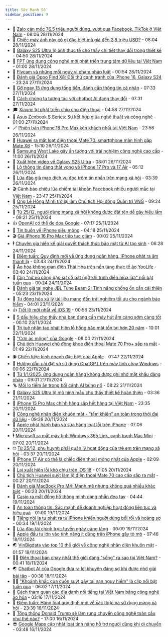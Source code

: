 ```yaml
---
title: Sức Mạnh Số
sidebar_position: 9
---
```


<!-- dantri-suc-manh-so:START -->
- 🐻 [Zalo cán mốc 76,5 triệu người dùng, vượt qua Facebook, TikTok ở Việt Nam](https://dantri.com.vn/suc-manh-so/zalo-can-moc-765-trieu-nguoi-dung-vuot-qua-facebook-tiktok-o-viet-nam-20241128125654249.htm) - 08:06 28/11/2024
- 💄 [Chiếc máy ảnh này có gì đặc biệt mà giá đến 3,8 triệu USD?](https://dantri.com.vn/suc-manh-so/chiec-may-anh-nay-co-gi-dac-biet-ma-gia-den-38-trieu-usd-20241128130756202.htm) - 08:04 28/11/2024
- 🚀 [Galaxy S25 Ultra lộ ảnh thực tế cho thấy chi tiết thay đổi trong thiết kế](https://dantri.com.vn/suc-manh-so/galaxy-s25-ultra-lo-anh-thuc-te-cho-thay-chi-tiet-thay-doi-trong-thiet-ke-20241128081417433.htm) - 04:50 28/11/2024
- 👹 [FPT ứng dụng công nghệ mới phát triển trung tâm dữ liệu tại Việt Nam](https://dantri.com.vn/suc-manh-so/fpt-ung-dung-cong-nghe-moi-phat-trien-trung-tam-du-lieu-tai-viet-nam-20241127190211206.htm) - 01:00 28/11/2024
- 🤭 [Flycam và những mối nguy vi phạm pháp luật](https://dantri.com.vn/suc-manh-so/flycam-va-nhung-moi-nguy-vi-pham-phap-luat-20241128012329915.htm) - 00:54 28/11/2024
- 🗽 [Đánh giá Oppo Find X8: Đối thủ cạnh tranh của iPhone 16, Galaxy S24](https://dantri.com.vn/suc-manh-so/danh-gia-oppo-find-x8-doi-thu-canh-tranh-cua-iphone-16-galaxy-s24-20241127224558803.htm) - 23:24 27/11/2024
- 🧰 [Gỡ ngay 15 ứng dụng tống tiền, đánh cắp thông tin cá nhân](https://dantri.com.vn/suc-manh-so/go-ngay-15-ung-dung-tong-tien-danh-cap-thong-tin-ca-nhan-20241127124939012.htm) - 07:33 27/11/2024
- 🤭 [Cách chúng ta tương tác với chatbot AI đang thay đổi](https://dantri.com.vn/suc-manh-so/cach-chung-ta-tuong-tac-voi-chatbot-ai-dang-thay-doi-20241127125558131.htm) - 07:31 27/11/2024
- 🎓 [Xiaomi tự phát triển chip cho điện thoại](https://dantri.com.vn/suc-manh-so/xiaomi-tu-phat-trien-chip-cho-dien-thoai-20241127103923747.htm) - 04:58 27/11/2024
- 🌮 [Asus Zenbook S Series: Sự kết hợp giữa nghệ thuật và công nghệ](https://dantri.com.vn/suc-manh-so/asus-zenbook-s-series-su-ket-hop-giua-nghe-thuat-va-cong-nghe-20241126163348428.htm) - 01:00 27/11/2024
- 🪄 [Phiên bản iPhone 16 Pro Max kén khách nhất tại Việt Nam](https://dantri.com.vn/suc-manh-so/phien-ban-iphone-16-pro-max-ken-khach-nhat-tai-viet-nam-20241126233742655.htm) - 23:56 26/11/2024
- 🥳 [Huawei ra mắt loạt điện thoại Mate 70, smartphone màn hình gập Mate X6](https://dantri.com.vn/suc-manh-so/huawei-ra-mat-loat-dien-thoai-mate-70-smartphone-man-hinh-gap-mate-x6-20241126171410893.htm) - 15:10 26/11/2024
- 👺 [Samsung West Lake gây ấn tượng với trải nghiệm công nghệ cao cấp](https://dantri.com.vn/suc-manh-so/samsung-west-lake-gay-an-tuong-voi-trai-nghiem-cong-nghe-cao-cap-20241126173329325.htm) - 11:00 26/11/2024
- 💂 [Xuất hiện video về Galaxy S25 Ultra](https://dantri.com.vn/suc-manh-so/xuat-hien-video-ve-galaxy-s25-ultra-20241126130940313.htm) - 08:01 26/11/2024
- 🦆 [Lộ thông tin đáng thất vọng về iPhone 17 Pro và 17 Air](https://dantri.com.vn/suc-manh-so/lo-thong-tin-dang-that-vong-ve-iphone-17-pro-va-17-air-20241126112355912.htm) - 05:12 26/11/2024
- 📝 [Lừa đảo giả mạo dịch vụ đọc trộm tin nhắn trên mạng xã hội](https://dantri.com.vn/suc-manh-so/lua-dao-gia-mao-dich-vu-doc-trom-tin-nhan-tren-mang-xa-hoi-20241125231155866.htm) - 03:39 26/11/2024
- 🎬 [Cảnh báo chiêu lừa chiếm tài khoản Facebook nhiều người mắc tại Việt Nam](https://dantri.com.vn/suc-manh-so/canh-bao-chieu-lua-chiem-tai-khoan-facebook-nhieu-nguoi-mac-tai-viet-nam-20241125233907046.htm) - 23:47 25/11/2024
- 🐘 [Ông Lê Hồng Minh trở lại làm Chủ tịch Hội đồng Quản trị VNG](https://dantri.com.vn/suc-manh-so/ong-le-hong-minh-tro-lai-lam-chu-tich-hoi-dong-quan-tri-vng-20241125162235320.htm) - 09:24 25/11/2024
- 🌈 [Từ 25/12, người dùng mạng xã hội không được đặt tên dễ gây hiểu lầm](https://dantri.com.vn/suc-manh-so/tu-2512-nguoi-dung-mang-xa-hoi-khong-duoc-dat-ten-de-gay-hieu-lam-20241125153726483.htm) - 09:21 25/11/2024
- 👍 [OpenAI có thể đe dọa Google](https://dantri.com.vn/suc-manh-so/openai-co-the-de-doa-google-20241125115511978.htm) - 07:17 25/11/2024
- 🤭 [Tin buồn về iPhone siêu mỏng](https://dantri.com.vn/suc-manh-so/tin-buon-ve-iphone-sieu-mong-20241125110200007.htm) - 04:18 25/11/2024
- 🎬 [Giá iPhone 16 Pro Max tiếp tục giảm](https://dantri.com.vn/suc-manh-so/gia-iphone-16-pro-max-tiep-tuc-giam-20241124224130429.htm) - 00:02 25/11/2024
- 🕴 [Chuyên gia hiến kế giải quyết thách thức bảo mật từ AI tạo sinh](https://dantri.com.vn/suc-manh-so/chuyen-gia-hien-ke-giai-quyet-thach-thuc-bao-mat-tu-ai-tao-sinh-20241123165611083.htm) - 06:28 24/11/2024
- 🎉 [Điểm tuần: Quy định mới về ứng dụng ngân hàng, iPhone phát ra âm thanh lạ](https://dantri.com.vn/suc-manh-so/diem-tuan-quy-dinh-moi-ve-ung-dung-ngan-hang-iphone-phat-ra-am-thanh-la-20241123234111420.htm) - 03:43 24/11/2024
- 💯 [Ảo hóa không gian điện Thái Hòa trên nền tảng thực tế ảo YooLife](https://dantri.com.vn/suc-manh-so/ao-hoa-khong-gian-dien-thai-hoa-tren-nen-tang-thuc-te-ao-yoolife-20241123230706468.htm) - 03:40 24/11/2024
- 💼 [Clip &quot;nữ vũ công gặp sự cố bất ngờ khi trình diễn múa lửa&quot; nổi bật tuần qua](https://dantri.com.vn/suc-manh-so/clip-nu-vu-cong-gap-su-co-bat-ngo-khi-trinh-dien-mua-lua-noi-bat-tuan-qua-20241124044115310.htm) - 00:24 24/11/2024
- 🦍 [Đánh giá tai nghe JBL Tune Beam 2: Tính năng chống ồn cần cải thiện](https://dantri.com.vn/suc-manh-so/danh-gia-tai-nghe-jbl-tune-beam-2-tinh-nang-chong-on-can-cai-thien-20241122154831059.htm) - 05:23 23/11/2024
- 🤔 [Tự động hóa xử lý tài liệu mang đến trải nghiệm tối ưu cho ngành bảo hiểm](https://dantri.com.vn/suc-manh-so/tu-dong-hoa-xu-ly-tai-lieu-mang-den-trai-nghiem-toi-uu-cho-nganh-bao-hiem-20241123103805269.htm) - 04:01 23/11/2024
- 👍 [Tiết lộ mới nhất về iOS 19](https://dantri.com.vn/suc-manh-so/tiet-lo-moi-nhat-ve-ios-19-20241122153459884.htm) - 00:56 23/11/2024
- 🎊 [5 dấu hiệu cho thấy nhà bạn đang cần máy hút ẩm càng sớm càng tốt](https://dantri.com.vn/suc-manh-so/5-dau-hieu-cho-thay-nha-ban-dang-can-may-hut-am-cang-som-cang-tot-20241123015817079.htm) - 00:10 23/11/2024
- 🗽 [Trí tuệ nhân tạo phát hiện lỗ hổng bảo mật tồn tại hơn 20 năm](https://dantri.com.vn/suc-manh-so/tri-tue-nhan-tao-phat-hien-lo-hong-bao-mat-ton-tai-hon-20-nam-20241122153237980.htm) - 10:01 22/11/2024
- 🔭 [&quot;Cơn ác mộng&quot; của Google](https://dantri.com.vn/suc-manh-so/con-ac-mong-cua-google-20240510223456119.htm) - 08:00 22/11/2024
- 🤔 [Chủ tịch Huawei chủ động khoe điện thoại Mate 70 Pro+ sắp ra mắt](https://dantri.com.vn/suc-manh-so/chu-tich-huawei-chu-dong-khoe-dien-thoai-mate-70-pro-sap-ra-mat-20241121004000230.htm) - 01:49 22/11/2024
- ⛽️ [Chiến lược kinh doanh đặc biệt của Apple](https://dantri.com.vn/suc-manh-so/chien-luoc-kinh-doanh-dac-biet-cua-apple-20241121230704230.htm) - 01:47 22/11/2024
- 🤭 [Hướng dẫn cài đặt và sử dụng ChatGPT trên máy tính chạy Windows](https://dantri.com.vn/suc-manh-so/huong-dan-cai-dat-va-su-dung-chatgpt-tren-may-tinh-chay-windows-20241122010410870.htm) - 00:06 22/11/2024
- 🫶 [Từ 1/1/2025, ứng dụng ngân hàng không được ghi nhớ mật khẩu đăng nhập](https://dantri.com.vn/suc-manh-so/tu-112025-ung-dung-ngan-hang-khong-duoc-ghi-nho-mat-khau-dang-nhap-20241121152523605.htm) - 09:01 21/11/2024
- 🪜 [Mối lo tiềm ẩn trong bối cảnh AI bùng nổ](https://dantri.com.vn/suc-manh-so/moi-lo-tiem-an-trong-boi-canh-ai-bung-no-20241121130521574.htm) - 08:22 21/11/2024
- 🚀 [Galaxy S25 Ultra lộ mô hình mẫu cho thấy thiết kế hoàn thiện](https://dantri.com.vn/suc-manh-so/galaxy-s25-ultra-lo-mo-hinh-mau-cho-thay-thiet-ke-hoan-thien-20241121092823481.htm) - 03:36 21/11/2024
- 🦏 [iPhone 15 Pro Max chính hãng sắp hết hàng tại Việt Nam](https://dantri.com.vn/suc-manh-so/iphone-15-pro-max-chinh-hang-sap-het-hang-tai-viet-nam-20241120165241775.htm) - 23:35 20/11/2024
- 💃 [Công nghệ nhận diện khuôn mặt - &quot;tấm khiên&quot; an toàn trong thời đại dữ liệu](https://dantri.com.vn/suc-manh-so/cong-nghe-nhan-dien-khuon-mat-tam-khien-an-toan-trong-thoi-dai-du-lieu-20241120162906392.htm) - 09:39 20/11/2024
- 🌁 [Apple phát hành bản vá sửa hàng loạt lỗi trên iPhone](https://dantri.com.vn/suc-manh-so/apple-phat-hanh-ban-va-sua-hang-loat-loi-tren-iphone-20241120093802022.htm) - 07:06 20/11/2024
- 🕴 [Microsoft ra mắt máy tính Windows 365 Link, cạnh tranh Mac Mini](https://dantri.com.vn/suc-manh-so/microsoft-ra-mat-may-tinh-windows-365-link-canh-tranh-mac-mini-20241120111138504.htm) - 07:02 20/11/2024
- 🤓 [Từ 25/12, phụ huynh phải quản lý hoạt động của trẻ em trên mạng xã hội](https://dantri.com.vn/suc-manh-so/tu-2512-phu-huynh-phai-quan-ly-hoat-dong-cua-tre-em-tren-mang-xa-hoi-20241119112821298.htm) - 03:37 20/11/2024
- 🥳 [iPhone 17 Air có thể là chiếc điện thoại mỏng nhất của Apple](https://dantri.com.vn/suc-manh-so/iphone-17-air-co-the-la-chiec-dien-thoai-mong-nhat-cua-apple-20241119133029776.htm) - 02:09 20/11/2024
- 🤔 [Lại xuất hiện lỗi khó chịu trên iOS 18](https://dantri.com.vn/suc-manh-so/lai-xuat-hien-loi-kho-chiu-tren-ios-18-20241119220256981.htm) - 01:05 20/11/2024
- 🧐 [Chủ tịch Huawei suýt làm lộ điện thoại Mate 70 cao cấp sắp ra mắt](https://dantri.com.vn/suc-manh-so/chu-tich-huawei-suyt-lam-lo-dien-thoai-mate-70-cao-cap-sap-ra-mat-20241118160142698.htm) - 00:27 20/11/2024
- 🦣 [Đánh giá MacBook Pro M4: Mạnh mẽ nhưng không quá nhiều khác biệt](https://dantri.com.vn/suc-manh-so/danh-gia-macbook-pro-m4-manh-me-nhung-khong-qua-nhieu-khac-biet-20241120033100639.htm) - 00:23 20/11/2024
- 🧐 [Casio ra mắt đồng hồ thông minh dạng nhẫn đeo tay](https://dantri.com.vn/suc-manh-so/casio-ra-mat-dong-ho-thong-minh-dang-nhan-deo-tay-20241119104701672.htm) - 04:44 19/11/2024
- 🥸 [An toàn thông tin: Sức mạnh để doanh nghiệp hoạt động liên tục và hiệu quả](https://dantri.com.vn/suc-manh-so/an-toan-thong-tin-suc-manh-de-doanh-nghiep-hoat-dong-lien-tuc-va-hieu-qua-20241119073257345.htm) - 01:00 19/11/2024
- 🤖 [Tiếng nói lạ tự phát ra từ iPhone khiến người dùng bối rối và hoảng sợ](https://dantri.com.vn/suc-manh-so/tieng-noi-la-tu-phat-ra-tu-iphone-khien-nguoi-dung-boi-roi-va-hoang-so-20241119003043748.htm) - 00:34 19/11/2024
- 👺 [Lừa đảo tài chính trực tuyến ngày càng tăng](https://dantri.com.vn/suc-manh-so/lua-dao-tai-chinh-truc-tuyen-ngay-cang-tang-20241118204053507.htm) - 00:09 19/11/2024
- 🤭 [Apple đầu tư lớn vào tính năng ít dùng trên iPhone gây tò mò](https://dantri.com.vn/suc-manh-so/apple-dau-tu-lon-vao-tinh-nang-it-dung-tren-iphone-gay-to-mo-20241118142959123.htm) - 07:46 18/11/2024
- 🌏 [VinBigdata vào top 10 thế giới về công nghệ nhận diện khuôn mặt](https://dantri.com.vn/suc-manh-so/vinbigdata-vao-top-10-the-gioi-ve-cong-nghe-nhan-dien-khuon-mat-20241118084421435.htm) - 01:57 18/11/2024
- 🧑‍🏫 [Điện thoại bán chạy nhất thế giới đang &quot;sống&quot; ra sao tại Việt Nam?](https://dantri.com.vn/suc-manh-so/dien-thoai-ban-chay-nhat-the-gioi-dang-song-ra-sao-tai-viet-nam-20241117232723784.htm) - 00:41 18/11/2024
- 🌏 [Chatbot AI của Google đưa ra lời khuyên đáng sợ khi được nhờ giải bài tập](https://dantri.com.vn/suc-manh-so/chatbot-ai-cua-google-dua-ra-loi-khuyen-dang-so-khi-duoc-nho-giai-bai-tap-20241118003801535.htm) - 00:38 18/11/2024
- 🧑‍🏫 [&quot;Khoảnh khắc cửa cuốn suýt gây tai nạn nguy hiểm&quot; là clip nổi bật tuần qua](https://dantri.com.vn/suc-manh-so/khoanh-khac-cua-cuon-suyt-gay-tai-nan-nguy-hiem-la-clip-noi-bat-tuan-qua-20241117020039258.htm) - 06:02 17/11/2024
- 🦣 [Cách tham quan các địa danh nổi tiếng tại Việt Nam bằng công nghệ ảo hóa](https://dantri.com.vn/suc-manh-so/cach-tham-quan-cac-dia-danh-noi-tieng-tai-viet-nam-bang-cong-nghe-ao-hoa-20241115010545697.htm) - 03:16 17/11/2024
- 🤔 [Điểm tuần: Hàng loạt quy định mới về xác thực và sử dụng mạng xã hội](https://dantri.com.vn/suc-manh-so/diem-tuan-hang-loat-quy-dinh-moi-ve-xac-thuc-va-su-dung-mang-xa-hoi-20241116100906035.htm) - 23:39 16/11/2024
- 🚦 [Tổng thống Donald Trump sẽ làm rung chuyển công nghệ toàn cầu như thế nào?](https://dantri.com.vn/suc-manh-so/tong-thong-donald-trump-se-lam-rung-chuyen-cong-nghe-toan-cau-nhu-the-nao-20241114141753563.htm) - 17:00 16/11/2024
- 😎 [Google Maps cập nhật loạt tính năng hỗ trợ người dùng khi di chuyển](https://dantri.com.vn/suc-manh-so/google-maps-cap-nhat-loat-tinh-nang-ho-tro-nguoi-dung-khi-di-chuyen-20241116090755344.htm) - 03:48 16/11/2024<!-- dantri-suc-manh-so:END -->
